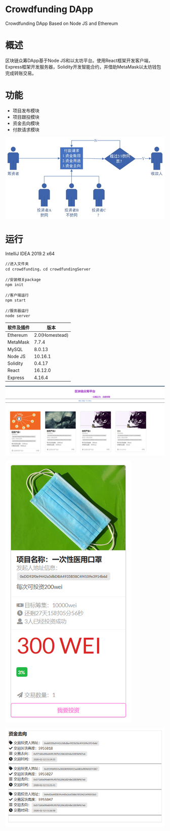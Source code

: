 # Crowdfunding DApp
Crowdfunding DApp Based on Node JS and Ethereum

# 概述

区块链众筹DApp基于Node JS和以太坊平台。使用React框架开发客户端，Express框架开发服务器，Solidity开发智能合约，并借助MetaMask以太坊钱包完成转账交易。

# 功能

* 项目发布模块
* 项目跟投模块
* 资金去向模块
* 付款请求模块

![付款请求投票机制示意图](https://github.com/LLeLeX/CrowdfundingDApp/blob/master/crowdfunding/public/images/%E4%BB%98%E6%AC%BE%E8%AF%B7%E6%B1%82%20-%20%E5%89%AF%E6%9C%AC.jpg)

# 运行

IntelliJ IDEA 2019.2 x64

```
//进入文件夹
cd crowdfunding，cd crowdfundingServer

//安装相关package
npm init

//客户端运行
npm start

//服务器运行
node server
```

| 软件及插件 | 版本           |
| ---------- | -------------- |
| Ethereum   | 2.0(Homestead) |
| MetaMask   | 7.7.4          |
| MySQL      | 8.0.13         |
| Node  JS   | 10.16.1        |
| Solidity   | 0.4.17         |
| React      | 16.12.0        |
| Express    | 4.16.4         |

![项目主页](https://github.com/LLeLeX/CrowdfundingDApp/blob/master/crowdfunding/public/images/%E4%B8%BB%E9%A1%B5.png)

![项目详情](https://github.com/LLeLeX/CrowdfundingDApp/blob/master/crowdfunding/public/images/%E9%A1%B9%E7%9B%AE%E8%AF%A6%E6%83%85.png)

![资金去向](https://github.com/LLeLeX/CrowdfundingDApp/blob/master/crowdfunding/public/images/%E8%B5%84%E9%87%91%E5%8E%BB%E5%90%91.png)

